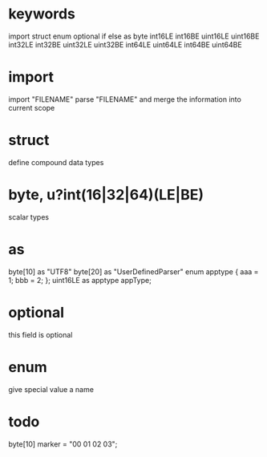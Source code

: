 # keywords
import
struct
enum
optional
if
else
as
byte
int16LE
int16BE
uint16LE
uint16BE
int32LE
int32BE
uint32LE
uint32BE
int64LE
uint64LE
int64BE
uint64BE

# import
import "FILENAME"
parse "FILENAME" and merge the information into current scope

# struct
define compound data types

# byte, u?int(16|32|64)(LE|BE)
scalar types

# as
byte[10] as "UTF8"
byte[20] as "UserDefinedParser"
enum apptype {
aaa = 1;
bbb = 2;
};
uint16LE as apptype appType;

# optional
this field is optional

# enum
give special value a name

# todo
byte[10] marker = "00 01 02 03";

